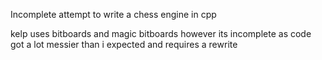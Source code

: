 Incomplete attempt to write a chess engine in cpp

kelp uses bitboards and magic bitboards however its incomplete as code got a lot messier than i expected and requires a rewrite
